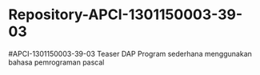 # Repository-APCI-1301150003-39-03
#APCI-1301150003-39-03
            Teaser DAP
            Program sederhana menggunakan bahasa pemrograman pascal
